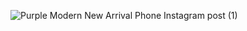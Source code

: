 ![Purple Modern New Arrival Phone Instagram post (1)](https://github.com/NabilChabab/collectibles.github.io/assets/119127098/3feb22fa-6aa2-4034-ad96-43a8f7ffc76a)
